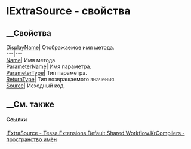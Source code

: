 # IExtraSource - свойства
##  __Свойства
[DisplayName](P_Tessa_Extensions_Default_Shared_Workflow_KrCompilers_IExtraSource_DisplayName.htm)|
Отображаемое имя метода.  
---|---  
[Name](P_Tessa_Extensions_Default_Shared_Workflow_KrCompilers_IExtraSource_Name.htm)|
Имя метода.  
[ParameterName](P_Tessa_Extensions_Default_Shared_Workflow_KrCompilers_IExtraSource_ParameterName.htm)|
Имя параметра.  
[ParameterType](P_Tessa_Extensions_Default_Shared_Workflow_KrCompilers_IExtraSource_ParameterType.htm)|
Тип параметра.  
[ReturnType](P_Tessa_Extensions_Default_Shared_Workflow_KrCompilers_IExtraSource_ReturnType.htm)|
Тип возвращаемого значения.  
[Source](P_Tessa_Extensions_Default_Shared_Workflow_KrCompilers_IExtraSource_Source.htm)|
Исходный код.  
## __См. также
#### Ссылки
[IExtraSource -
](T_Tessa_Extensions_Default_Shared_Workflow_KrCompilers_IExtraSource.htm)
[Tessa.Extensions.Default.Shared.Workflow.KrCompilers - пространство
имён](N_Tessa_Extensions_Default_Shared_Workflow_KrCompilers.htm)

